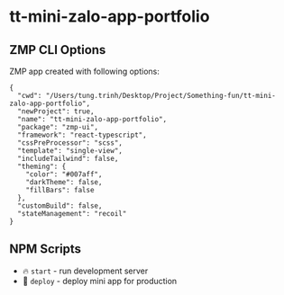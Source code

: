 # tt-mini-zalo-app-portfolio

## ZMP CLI Options

ZMP app created with following options:

```
{
  "cwd": "/Users/tung.trinh/Desktop/Project/Something-fun/tt-mini-zalo-app-portfolio",
  "newProject": true,
  "name": "tt-mini-zalo-app-portfolio",
  "package": "zmp-ui",
  "framework": "react-typescript",
  "cssPreProcessor": "scss",
  "template": "single-view",
  "includeTailwind": false,
  "theming": {
    "color": "#007aff",
    "darkTheme": false,
    "fillBars": false
  },
  "customBuild": false,
  "stateManagement": "recoil"
}
```

## NPM Scripts

* 🔥 `start` - run development server
* 🙏 `deploy` - deploy mini app for production